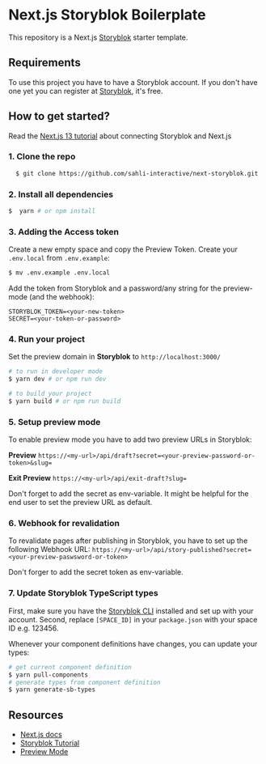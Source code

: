 # Next.js Storyblok Boilerplate

This repository is a Next.js [Storyblok](https://www.storyblok.com) starter template.

## Requirements

To use this project you have to have a Storyblok account. If you don't have one yet you can register at [Storyblok](https://www.storyblok.com), it's free.

## How to get started?

Read the [Next.js 13 tutorial](https://www.storyblok.com/tp/add-a-headless-cms-to-next-js-13-in-5-minutes) about connecting Storyblok and Next.js

### 1. Clone the repo

```sh
  $ git clone https://github.com/sahli-interactive/next-storyblok.git
```

### 2. Install all dependencies

```sh
$  yarn # or npm install
```

### 3. Adding the Access token

Create a new empty space and copy the Preview Token.  Create your ```.env.local``` from  ```.env.example```:
```sh
$ mv .env.example .env.local
```
Add the token from Storyblok and a password/any string for the preview-mode (and the webhook):
```
STORYBLOK_TOKEN=<your-new-token>
SECRET=<your-token-or-password>
```

### 4. Run your project

Set the preview domain in <strong>Storyblok</strong> to `http://localhost:3000/`

```sh
# to run in developer mode
$ yarn dev # or npm run dev
```

```sh
# to build your project
$ yarn build # or npm run build
```

### 5. Setup preview mode

To enable preview mode you have to add two preview URLs in Storyblok:

**Preview**
`https://<my-url>/api/draft?secret=<your-preview-password-or-token>&slug=`

**Exit Preview**
`https://<my-url>/api/exit-draft?slug=`

Don't forget to add the secret as env-variable.
It might be helpful for the end user to set the preview URL as default.

### 6. Webhook for revalidation

To revalidate pages after publishing in Storyblok, you have to set up the following Webhook URL:
`https://<my-url>/api/story-published?secret=<your-preview-paswsword-or-token>`

Don't forger to add the secret token as env-variable.

### 7. Update Storyblok TypeScript types

First, make sure you have the [Storyblok CLI](https://github.com/storyblok/storyblok-cli) installed and set up with your account. Second, replace `[SPACE_ID]` in your `package.json` with your space ID e.g. 123456.

Whenever your component definitions have changes, you can update your types:

```sh
# get current component definition
$ yarn pull-components
# generate types from component definition
$ yarn generate-sb-types
```

## Resources

- [Next.js docs](https://nextjs.org/docs/#setup)
- [Storyblok Tutorial](https://www.storyblok.com/tp/add-a-headless-cms-to-next-js-in-5-minutes)
- [Preview Mode](https://nextjs.org/docs/advanced-features/preview-mode)


